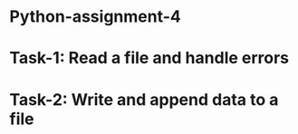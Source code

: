 # Python-assignment-4

# Task-1: Read a file and handle errors

# Task-2: Write and append data to a file
